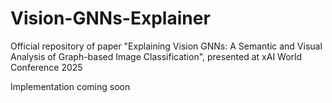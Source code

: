 # Vision-GNNs-Explainer
Official repository of paper "Explaining Vision GNNs: A Semantic and Visual Analysis of Graph-based Image Classification", presented at xAI World Conference 2025

Implementation coming soon
